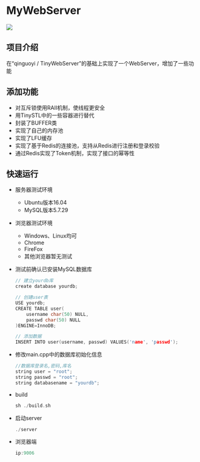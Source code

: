 # MyWebServer



![](https://img.shields.io/badge/language-c++-green.svg)

项目介绍
----

在“qinguoyi / TinyWebServer”的基础上实现了一个WebServer，增加了一些功能





添加功能
----

+ 对互斥锁使用RAII机制，使线程更安全
+ 用TinySTL中的一些容器进行替代
+ 封装了BUFFER类
+ 实现了自己的内存池
+ 实现了LFU缓存
+ 实现了基于Redis的连接池，支持从Redis进行注册和登录校验
+ 通过Redis实现了Token机制，实现了接口的幂等性



快速运行
------------

* 服务器测试环境

  * Ubuntu版本16.04
  * MySQL版本5.7.29

* 浏览器测试环境

  * Windows、Linux均可
  * Chrome
  * FireFox
  * 其他浏览器暂无测试

* 测试前确认已安装MySQL数据库

  ```C++
  // 建立yourdb库
  create database yourdb;
  
  // 创建user表
  USE yourdb;
  CREATE TABLE user(
      username char(50) NULL,
      passwd char(50) NULL
  )ENGINE=InnoDB;
  
  // 添加数据
  INSERT INTO user(username, passwd) VALUES('name', 'passwd');
  ```

* 修改main.cpp中的数据库初始化信息

  ```C++
  //数据库登录名,密码,库名
  string user = "root";
  string passwd = "root";
  string databasename = "yourdb";
  ```

* build

  ```C++
  sh ./build.sh
  ```

* 启动server

  ```C++
  ./server
  ```

* 浏览器端

  ```C++
  ip:9006
  ```

